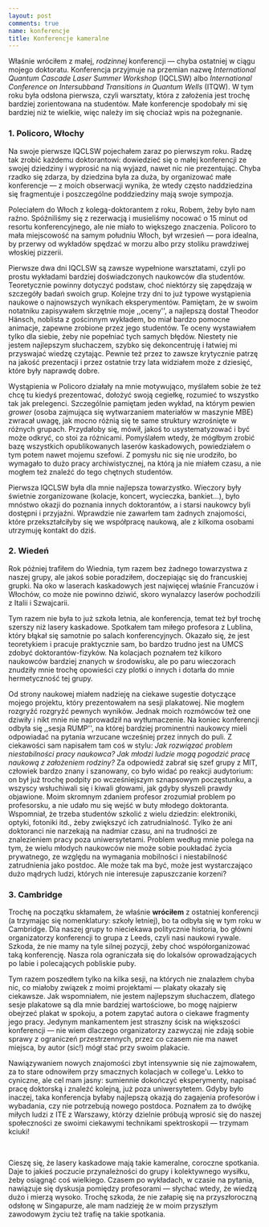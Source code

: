 ```yaml
---
layout: post
comments: true
name: konferencje
title: Konferencje kameralne
---
```


Właśnie wróciłem z małej, _rodzinnej_ konferencji — chyba ostatniej w ciągu mojego doktoratu. Konferencja przyjmuje na przemian nazwę _International Quantum Cascade Laser Summer Workshop_ (IQCLSW) albo _International Conference on Intersubband Transitions in Quantum Wells_ (ITQW). W tym roku była odsłona pierwsza, czyli warsztaty, która z założenia jest trochę bardziej zorientowana na studentów. Małe konferencje spodobały mi się bardziej niż te wielkie, więc należy im się chociaż wpis na pożegnanie.

### 1. Policoro, Włochy

Na swoje pierwsze IQCLSW pojechałem zaraz po pierwszym roku. Radzę tak zrobić każdemu doktorantowi: dowiedzieć się o małej konferencji ze swojej dziedziny i wyprosić na nią wyjazd, nawet nic nie prezentując. Chyba rzadko się zdarza, by dziedzina była za duża, by organizować małe konferencje — z moich obserwacji wynika, że wtedy często naddziedzina się fragmentuje i poszczególne poddziedziny mają swoje sympozja.

Poleciałem do Włoch z kolegą-doktorantem z roku, Robem, żeby było nam raźno. Spóźniliśmy się z rezerwacją i musieliśmy nocować o 15 minut od resortu konferencyjnego, ale nie miało to większego znaczenia. Policoro to mała miejscowość na samym południu Włoch, był wrzesień — pora idealna, by przerwy od wykładów spędzać w morzu albo przy stoliku prawdziwej włoskiej pizzerii.

Pierwsze dwa dni IQCLSW są zawsze wypełnione warsztatami, czyli po prostu wykładami bardziej doświadczonych naukowców dla studentów. Teoretycznie powinny dotyczyć podstaw, choć niektórzy się zapędzają w szczegóły badań swoich grup. Kolejne trzy dni to już typowe wystąpienia naukowe o najnowszych wynikach eksperymentów. Pamiętam, że w swoim notatniku zapisywałem skrzętnie moje ,,oceny'', a najlepszą dostał Theodor Hänsch, noblista z gościnnym wykładem, bo miał bardzo pomocne animacje, zapewne zrobione przez jego studentów. Te oceny wystawiałem tylko dla siebie, żeby nie popełniać tych samych błędów. Niestety nie jestem najlepszym słuchaczem, szybko się dekoncentruję i łatwiej mi przyswajać wiedzę czytając. Pewnie też przez to zawsze krytycznie patrzę na jakość prezentacji i przez ostatnie trzy lata widziałem może z dziesięć, które były naprawdę dobre.

Wystąpienia w Policoro działały na mnie motywująco, myślałem sobie że też chcę tu kiedyś prezentować, dołożyć swoją cegiełkę, rozumieć to wszystko tak jak prelegenci. Szczególnie pamiętam jeden wykład, na którym pewien _grower_ (osoba zajmująca się wytwarzaniem materiałów w maszynie MBE) zwracał uwagę, jak mocno różnią się te same struktury wzrośnięte w różnych grupach. Przydałoby się, mówił, jakoś to usystematyzować i być może odkryć, co stoi za różnicami. Pomyślałem wtedy, że mógłbym zrobić bazę wszystkich opublikowanych laserów kaskadowych, powiedziałem o tym potem nawet mojemu szefowi. Z pomysłu nic się nie urodziło, bo wymagało to dużo pracy archiwistycznej, na którą ja nie miałem czasu, a nie mogłem też znaleźć do tego chętnych studentów.

Pierwsza IQCLSW była dla mnie najlepsza towarzystko. Wieczory były świetnie zorganizowane (kolacje, koncert, wycieczka, bankiet...), było mnóstwo okazji do poznania innych doktorantów, a i starsi naukowcy byli dostępni i przyjaźni. Wprawdzie nie zawarłem tam żadnych znajomości, które przekształciłyby się we współpracę naukową, ale z kilkoma osobami utrzymuję kontakt do dziś.

### 2. Wiedeń

Rok później trafiłem do Wiednia, tym razem bez żadnego towarzystwa z naszej grupy, ale jakoś sobie poradziłem, doczepiając się do francuskiej grupki. Na oko w laserach kaskadowych jest najwięcej właśnie Francuzów i Włochów, co może nie powinno dziwić, skoro wynalazcy laserów pochodzili z Italii i Szwajcarii.

Tym razem nie była to już szkoła letnia, ale konferencja, temat też był trochę szerszy niż lasery kaskadowe. Spotkałem tam miłego profesora z Lublina, który błąkał się samotnie po salach konferencyjnych. Okazało się, że jest teoretykiem i pracuje praktycznie sam, bo bardzo trudno jest na UMCS zdobyć doktorantów-fizyków. Na kolacjach poznałem też kilkoro naukowców bardziej znanych w środowisku, ale po paru wieczorach znudziły mnie trochę opowieści czy plotki o innych i dotarła do mnie hermetyczność tej grupy.

Od strony naukowej miałem nadzieję na ciekawe sugestie dotyczące mojego projektu, który prezentowałem na sesji plakatowej. Nie mogłem rozgryźć rozgryźć pewnych wyników. Jednak moich rozmówców też one dziwiły i nikt mnie nie naprowadził na wytłumaczenie. Na koniec konferencji odbyła się ,,sesja RUMP'', na której bardziej prominentni naukowcy mieli odpowiadać na pytania wrzucane wcześniej przez innych do puli. Z ciekawości sam napisałem tam coś w stylu: _Jak rozwiązać problem niestabilności pracy naukowca? Jak młodzi ludzie mogą pogodzić pracę naukową z założeniem rodziny?_ Za odpowiedź zabrał się szef grupy z MIT, człowiek bardzo znany i szanowany, co było widać po reakcji audytorium: on był już trochę podpity po wcześniejszym sznapsowym poczęstunku, a wszyscy wsłuchiwali się i kiwali głowami, jak gdyby słyszeli prawdy objawione. Moim skromnym zdaniem profesor zrozumiał problem po profesorsku, a nie udało mu się wejść w buty młodego doktoranta. Wspomniał, że trzeba studentów szkolić z wielu dziedzin: elektroniki, optyki, fotoniki itd., żeby zwiększyć ich zatrudnialność. Tylko że ani doktoranci nie narzekają na nadmiar czasu, ani na trudności ze znalezieniem pracy poza uniwersytetami. Problem według mnie polega na tym, że wielu młodych naukowców nie może sobie poukładać życia prywatnego, ze względu na wymagania mobilności i niestabilność zatrudnienia jako postdoc. Ale może tak ma być, może jest wystarczająco dużo mądrych ludzi, których nie interesuje zapuszczanie korzeni?

### 3. Cambridge
Trochę na początku skłamałem, że właśnie **wróciłem** z ostatniej konferencji (a trzymając się nomenklatury: szkoły letniej), bo ta odbyła się w tym roku w Cambridge. Dla naszej grupy to nieciekawa politycznie historia, bo główni organizatorzy konferencji to grupa z Leeds, czyli nasi naukowi rywale. Szkoda, że nie mamy na tyle silnej pozycji, żeby choć współorganizować taką konferencję. Nasza rola ograniczała się do lokalsów oprowadzających po labie i polecających pobliskie puby.

Tym razem poszedłem tylko na kilka sesji, na których nie znalazłem chyba nic, co miałoby związek z moimi projektami — plakaty okazały się ciekawsze. Jak wspomniałem, nie jestem najlepszym słuchaczem, dlatego sesje plakatowe są dla mnie bardziej wartościowe, bo mogę najpierw obejrzeć plakat w spokoju, a potem zapytać autora o ciekawe fragmenty jego pracy. Jedynym mankamentem jest straszny ścisk na większości konferencji — nie wiem dlaczego organizatorzy zazwyczaj nie zdają sobie sprawy z ograniczeń przestrzennych, przez co czasem nie ma nawet miejsca, by autor (sic!) mógł stać przy swoim plakacie.

Nawiązywaniem nowych znajomości zbyt intensywnie się nie zajmowałem, za to stare odnowiłem przy smacznych kolacjach w college'u. Lekko to cyniczne, ale cel mam jasny: sumiennie dokończyć eksperymenty, napisać pracę doktorską i znaleźć kolejną, już poza uniwersytetem. Gdyby było inaczej, taka konferencja byłaby najlepszą okazją do zagajenia profesorów i wybadania, czy nie potrzebują nowego postdoca. Poznałem za to dwójkę miłych ludzi z ITE z Warszawy, którzy dzielnie próbują wprosić się do naszej społeczności ze swoimi ciekawymi technikami spektroskopii — trzymam kciuki!

<br>

Cieszę się, że lasery kaskadowe mają takie kameralne, coroczne spotkania. Daje to jakieś poczucie przynależności do grupy i kolektywnego wysiłku, żeby osiągnąć coś wielkiego. Czasem po wykładach, w czasie na pytania, nawiązuje się dyskusja pomiędzy profesorami — słychać wtedy, że wiedzą dużo i mierzą wysoko. Trochę szkoda, że nie załapię się na przyszłoroczną odsłonę w Singapurze, ale mam nadzieję że w moim przyszłym zawodowym życiu też trafię na takie spotkania.